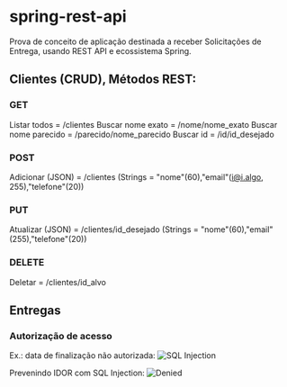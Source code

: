 # spring-rest-api
Prova de conceito de aplicação destinada a receber Solicitações de Entrega, usando REST API e ecossistema Spring.

## Clientes (CRUD), Métodos REST:

### GET

Listar todos = /clientes
Buscar nome exato = /nome/nome_exato
Buscar nome parecido = /parecido/nome_parecido
Buscar id = /id/id_desejado

### POST

Adicionar (JSON) = /clientes
(Strings = "nome"(60),"email"(i@i.algo, 255),"telefone"(20))

### PUT

Atualizar (JSON) = /clientes/id_desejado
(Strings = "nome"(60),"email"(255),"telefone"(20))

### DELETE

Deletar = /clientes/id_alvo

## Entregas

### Autorização de acesso

Ex.: data de finalização não autorizada:
![SQL Injection](https://user-images.githubusercontent.com/78800453/130260452-d5dc0b32-a25d-4aa9-b74d-424784be3066.png)

Prevenindo IDOR com SQL Injection:
![Denied](https://user-images.githubusercontent.com/78800453/130260528-cee87931-5afb-4362-9795-efe235da0a3d.png)



